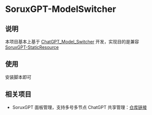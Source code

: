 # SoruxGPT-ModelSwitcher

## 说明

本项目基本上基于 [ChatGPT_Model_Switcher](https://github.com/hydrotho/ChatGPT_Model_Switcher) 开发，实现目的是兼容 [SoruxGPT-StaticResource](https://github.com/liaosunny123/SoruxGPT-StaticResource)

## 使用

安装脚本即可

## 相关项目

- SoruxGPT 面板管理，支持多号多节点 ChatGPT 共享管理：[仓库链接](https://github.com/liaosunny123/Sorux-GPT-Panel)
